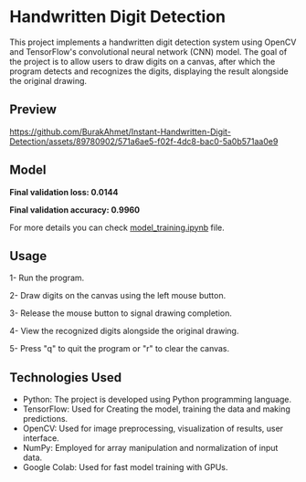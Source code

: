 # Handwritten Digit Detection
This project implements a handwritten digit detection system using OpenCV and TensorFlow's convolutional neural network (CNN) model. The goal of the project is to allow users to draw digits on a canvas, after which the program detects and recognizes the digits, displaying the result alongside the original drawing. 

## Preview
https://github.com/BurakAhmet/Instant-Handwritten-Digit-Detection/assets/89780902/571a6ae5-f02f-4dc8-bac0-5a0b571aa0e9

## Model

**Final validation loss: 0.0144**

**Final validation accuracy: 0.9960**

For more details you can check [model_training.ipynb](https://github.com/BurakAhmet/Instant-Handwritten-Digit-Detection/blob/main/model_training.ipynb) file.

## Usage
1- Run the program.

2- Draw digits on the canvas using the left mouse button.

3- Release the mouse button to signal drawing completion.

4- View the recognized digits alongside the original drawing.

5- Press "q" to quit the program or "r" to clear the canvas.

## Technologies Used

* Python: The project is developed using Python programming language.
* TensorFlow: Used for Creating the model, training the data and making predictions.
* OpenCV: Used for image preprocessing, visualization of results, user interface.
* NumPy: Employed for array manipulation and normalization of input data.
* Google Colab: Used for fast model training with GPUs.
